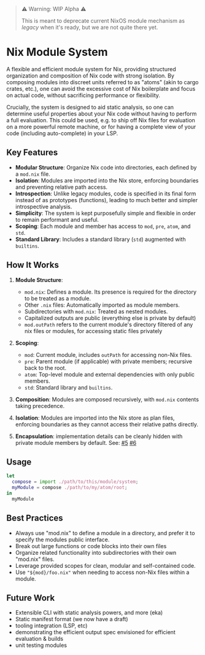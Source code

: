 > ⚠️ Warning: WIP Alpha ⚠️
>
> This is meant to deprecate current NixOS module mechanism as _legacy_ when it's ready, but we are not quite there yet.

# Nix Module System

A flexible and efficient module system for Nix, providing structured organization and composition of Nix code with strong isolation. By composing modules into discreet units referred to as "atoms" (akin to cargo crates, etc.), one can avoid the excessive cost of Nix boilerplate and focus on actual code, without sacrificing performance or flexibility.

Crucially, the system is designed to aid static analysis, so one can determine useful properties about your Nix
code without having to perform a full evaluation. This could be used, e.g. to ship off Nix files for evaluation on a more powerful remote machine, or for having a complete view of your code (including auto-complete) in your LSP.

## Key Features

- **Modular Structure**: Organize Nix code into directories, each defined by a `mod.nix` file.
- **Isolation**: Modules are imported into the Nix store, enforcing boundaries and preventing relative path access.
- **Introspection**: Unlike legacy modules, code is specified in its final form instead of as prototypes (functions), leading to much better and simpler introspective analysis.
- **Simplicity**: The system is kept purposefully simple and flexible in order to remain performant and useful.
- **Scoping**: Each module and member has access to `mod`, `pre`, `atom`, and `std`.
- **Standard Library**: Includes a standard library (`std`) augmented with `builtins`.

## How It Works

1. **Module Structure**:

   - `mod.nix`: Defines a module. Its presence is required for the directory to be treated as a module.
   - Other `.nix` files: Automatically imported as module members.
   - Subdirectories with `mod.nix`: Treated as nested modules.
   - Capitalized outputs are public (everything else is private by default)
   - `mod.outPath` refers to the current module's directory filtered of any nix files or modules, for accessing static files privately

2. **Scoping**:

   - `mod`: Current module, includes `outPath` for accessing non-Nix files.
   - `pre`: Parent module (if applicable) with private members; recursive back to the root.
   - `atom`: Top-level module and external dependencies with only public members.
   - `std`: Standard library and `builtins`.

3. **Composition**: Modules are composed recursively, with `mod.nix` contents taking precedence.

4. **Isolation**: Modules are imported into the Nix store as plan files, enforcing boundaries as they cannot access their relative paths directly.

5. **Encapsulation**: implementation details can be cleanly hidden with private module members by default. See: [#5](https://github.com/ekala-project/modules/pull/5) [#6](https://github.com/ekala-project/modules/pull/6)

## Usage

```nix
let
  compose = import ./path/to/this/module/system;
  myModule = compose ./path/to/my/atom/root;
in
  myModule
```

## Best Practices

- Always use "mod.nix" to define a module in a directory, and prefer it to specify the modules public interface.
- Break out large functions or code blocks into their own files
- Organize related functionality into subdirectories with their own "mod.nix" files.
- Leverage provided scopes for clean, modular and self-contained code.
- Use `"${mod}/foo.nix"` when needing to access non-Nix files within a module.

## Future Work

- Extensible CLI with static analysis powers, and more (eka)
- Static manifest format (we now have a draft)
- tooling integration (LSP, etc)
- demonstrating the efficient output spec envisioned for efficient evaluation & builds
- unit testing modules
